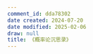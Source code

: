 ```yaml
---
comment_id: dda78302
date created: 2024-07-20
date modified: 2025-02-06
draw: null
title: 《概率论沉思录》
---
```

